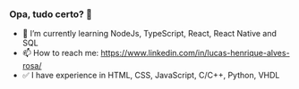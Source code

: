 ### Opa, tudo certo? 👋


- 🌱 I’m currently learning NodeJs, TypeScript, React, React Native and SQL
- 📫 How to reach me: https://www.linkedin.com/in/lucas-henrique-alves-rosa/
- ✅ I have experience in HTML, CSS, JavaScript, C/C++, Python, VHDL

